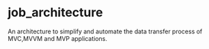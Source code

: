# job_architecture
An architecture to simplify and automate the data transfer process of MVC,MVVM and MVP applications.  
